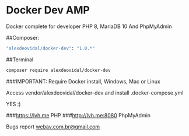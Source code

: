 # Docker Dev AMP
Docker complete for developer PHP 8, MariaDB 10 And PhpMyAdmin

##Composer:

```bash
"alexdeovidal/docker-dev": "1.0.*"
```

##Terminal

```bash
composer require alexdeovidal/docker-dev
```
###IMPORTANT: 
Require Docker install, Windows, Mac or Linux

Access vendor/alexdeovidal/docker-dev and install .docker-compose.yml

YES :)

###https://lvh.me PHP
###http://lvh.me:8080 PhpMyAdmin

Bugs report webav.com.br@gmail.com